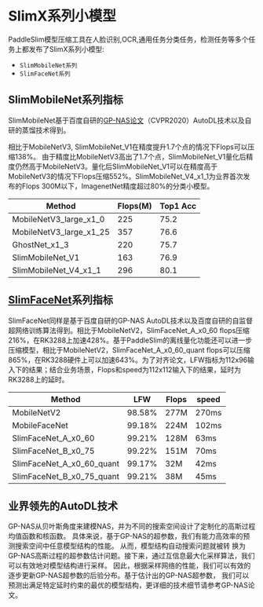 # SlimX系列小模型

PaddleSlim模型压缩工具在人脸识别,OCR,通用任务分类任务，检测任务等多个任务上都发布了SlimX系列小模型:

- `SlimMobileNet系列`
- `SlimFaceNet系列`

## SlimMobileNet系列指标

SlimMobileNet基于百度自研的[GP-NAS论文](https://openaccess.thecvf.com/content_CVPR_2020/papers/Li_GP-NAS_Gaussian_Process_Based_Neural_Architecture_Search_CVPR_2020_paper.pdf)（CVPR2020）AutoDL技术以及自研的蒸馏技术得到。

相比于MobileNetV3, SlimMobileNet_V1在精度提升1.7个点的情况下Flops可以压缩138%。
由于精度比MobileNetV3高出了1.7个点，SlimMobileNet_V1量化后精度仍然高于MobileNetV3。量化后SlimMobileNet_V1可以在精度高于MobileNetV3的情况下Flops压缩552%。SlimMobileNet_V4_x1_1为业界首次发布的Flops 300M以下，ImagenetNet精度超过80%的分类小模型。

|Method|Flops(M)|Top1 Acc|
|------|-----|-----|
|MobileNetV3_large_x1_0|225|75.2|
|MobileNetV3_large_x1_25|357|76.6|
|GhostNet_x1_3|220|75.7|
|SlimMobileNet_V1|163|76.9|
|SlimMobileNet_V4_x1_1|296|80.1|

## [SlimFaceNet](https://github.com/PaddlePaddle/PaddleSlim/tree/develop/demo/slimfacenet/README.md)系列指标

SlimFaceNet同样是基于百度自研的GP-NAS AutoDL技术以及百度自研的自监督超网络训练算法得到。相比于MobileNetV2，SlimFaceNet_A_x0_60 flops压缩216%，在RK3288上加速428%。基于PaddleSlim的离线量化功能还可以进一步压缩模型，相比于MobileNetV2，SlimFaceNet_A_x0_60_quant flops可以压缩865%，在RK3288硬件上可以加速643%。为了对齐论文，LFW指标为112x96输入下的结果；结合业务场景，Flops和speed为112x112输入下的结果，延时为RK3288上的延时。

|Method|LFW|Flops|speed|
|------|-----|-----|-----|
|MobileNetV2|98.58%|277M|270ms|
|MobileFaceNet|99.18%|224M|102ms|
|SlimFaceNet_A_x0_60|99.21%|128M|63ms|
|SlimFaceNet_B_x0_75|99.22%|151M|70ms|
|SlimFaceNet_A_x0_60_quant|99.17%|32M|42ms|
|SlimFaceNet_B_x0_75_quant|99.21%|38M|45ms|

## 业界领先的AutoDL技术

GP-NAS从贝叶斯角度来建模NAS，并为不同的搜索空间设计了定制化的高斯过程均值函数和核函数。 具体来说，基于GP-NAS的超参数，我们有能力高效率的预测搜索空间中任意模型结构的性能。 从而，模型结构自动搜索问题就被转
换为GP-NAS高斯过程的超参数估计问题。接下来，通过互信息最大化采样算法，我们可以有效地对模型结构进行采样。 因此，根据采样网络的性能，我们可以有效的逐步更新GP-NAS超参数的后验分布。基于估计出的GP-NAS超参数，
我们可以预测出满足特定延时约束的最优的模型结构，更详细的技术细节请参考GP-NAS论文。
